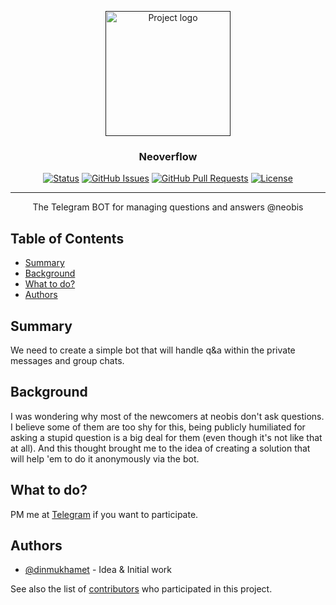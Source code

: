 <p align="center">
  <a href="" rel="noopener">
 <img width=200px height=200px src="https://i.imgur.com/sti3EVZ.jpeg" alt="Project logo"></a>
</p>

<h3 align="center">Neoverflow</h3>

<div align="center">

[![Status](https://img.shields.io/badge/status-active-success.svg)]() [![GitHub Issues](https://img.shields.io/github/issues/kylelobo/The-Documentation-Compendium.svg)](https://github.com/neobis-python/neoverflow/issues) [![GitHub Pull Requests](https://img.shields.io/github/issues-pr/kylelobo/The-Documentation-Compendium.svg)](https://github.com/neobis-python/neoverflow/pulls) [![License](https://img.shields.io/badge/license-MIT-blue.svg)](/LICENSE)

</div>

---

<p align="center"> The Telegram BOT for managing questions and answers @neobis
    <br> 
</p>

## Table of Contents

- [Summary](#summary)
- [Background](#background)
- [What to do?](#what-to-do)
- [Authors](#authors)


## Summary <a name = "summary"></a>

We need to create a simple bot that will handle q&a within the private messages and group chats.

## Background <a name = "background"></a>

I was wondering why most of the newcomers at neobis don't ask questions. I believe some of them are too shy for this, being publicly humiliated for asking a stupid question is a big deal for them (even though it's not like that at all). And this thought brought me to the idea of creating a solution that will help 'em to do it anonymously via the bot.

## What to do? <a name = "what-to-do"></a>

PM me at [Telegram](https://t.me/dimashmello) if you want to participate.
## Authors <a name = "authors"></a>

- [@dinmukhamet](https://github.com/Dinmukhamet) - Idea & Initial work

See also the list of [contributors](https://github.com/neobis-python/neoverflow/graphs/contributors) who participated in this project.
